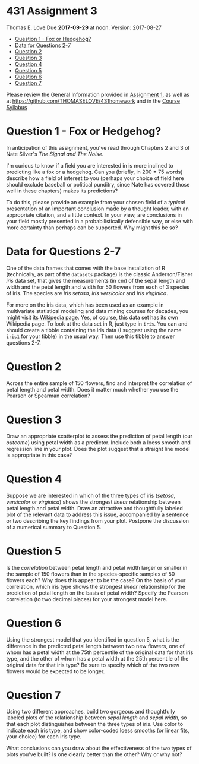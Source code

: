 431 Assignment 3
================
Thomas E. Love
Due **2017-09-29** at noon. Version: 2017-08-27

-   [Question 1 - Fox or Hedgehog?](#question-1---fox-or-hedgehog)
-   [Data for Questions 2-7](#data-for-questions-2-7)
-   [Question 2](#question-2)
-   [Question 3](#question-3)
-   [Question 4](#question-4)
-   [Question 5](#question-5)
-   [Question 6](#question-6)
-   [Question 7](#question-7)

Please review the General Information provided in [Assignment 1](https://github.com/THOMASELOVE/431homework/blob/master/431-2017_assignment-1.md), as well as at <https://github.com/THOMASELOVE/431homework> and in the [Course Syllabus](https://thomaselove.github.io/431syllabus/)

Question 1 - Fox or Hedgehog?
=============================

In anticipation of this assignment, you've read through Chapters 2 and 3 of Nate Silver's *The Signal and The Noise.*

I'm curious to know if a field you are interested in is more inclined to predicting like a fox or a hedgehog. Can you (briefly, in 200 ± 75 words) describe how a field of interest to you (perhaps your choice of field here should exclude baseball or political punditry, since Nate has covered those well in these chapters) makes its predictions?

To do this, please provide an example from your chosen field of a *typical* presentation of an important conclusion made by a thought leader, with an appropriate citation, and a little context. In your view, are conclusions in your field mostly presented in a probabilistically defensible way, or else with more certainty than perhaps can be supported. Why might this be so?

Data for Questions 2-7
======================

One of the data frames that comes with the base installation of R (technically, as part of the `datasets` package) is the classic Anderson/Fisher *iris* data set, that gives the measurements (in cm) of the sepal length and width and the petal length and width for 50 flowers from each of 3 species of iris. The species are *iris setosa*, *iris versicolor* and *iris virginica*.

For more on the iris data, which has been used as an example in multivariate statistical modeling and data mining courses for decades, you might visit [its Wikipedia page](https://en.wikipedia.org/wiki/Iris_flower_data_set). Yes, of course, this data set has its own Wikipedia page. To look at the data set in R, just type in `iris`. You can and should create a tibble containing the iris data (I suggest using the name `iris1` for your tibble) in the usual way. Then use this tibble to answer questions 2-7.

Question 2
==========

Across the entire sample of 150 flowers, find and interpret the correlation of petal length and petal width. Does it matter much whether you use the Pearson or Spearman correlation?

Question 3
==========

Draw an appropriate scatterplot to assess the prediction of petal length (our *outcome*) using petal width as a predictor. Include both a loess smooth and regression line in your plot. Does the plot suggest that a straight line model is appropriate in this case?

Question 4
==========

Suppose we are interested in which of the three types of iris (*setosa*, *versicolor* or *virginica*) shows the strongest *linear* relationship between petal length and petal width. Draw an attractive and thoughtfully labeled plot of the relevant data to address this issue, accompanied by a sentence or two describing the key findings from your plot. Postpone the discussion of a numerical summary to Question 5.

Question 5
==========

Is the *correlation* between petal length and petal width larger or smaller in the sample of 150 flowers than in the species-specific samples of 50 flowers each? Why does this appear to be the case? On the basis of your correlation, which iris type shows the strongest *linear* relationship for the prediction of petal length on the basis of petal width? Specify the Pearson correlation (to two decimal places) for your strongest model here.

Question 6
==========

Using the strongest model that you identified in question 5, what is the difference in the predicted petal length between two new flowers, one of whom has a petal width at the 75th percentile of the original data for that iris type, and the other of whom has a petal width at the 25th percentile of the original data for that iris type? Be sure to specify which of the two new flowers would be expected to be longer.

Question 7
==========

Using two different approaches, build two gorgeous and thoughtfully labeled plots of the relationship between *sepal length* and *sepal width*, so that each plot distinguishes between the three types of iris. Use color to indicate each iris type, and show color-coded loess smooths (or linear fits, your choice) for each iris type.

What conclusions can you draw about the effectiveness of the two types of plots you've built? Is one clearly better than the other? Why or why not?
